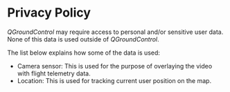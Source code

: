 # Privacy Policy

_QGroundControl_ may require access to personal and/or sensitive user data. None of this data is used outside of _QGroundControl_.

The list below explains how some of the data is used:

- Camera sensor: This is used for the purpose of overlaying the video with flight telemetry data.
- Location: This is used for tracking current user position on the map.
